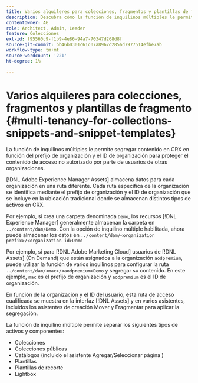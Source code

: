 ```yaml
---
title: Varios alquileres para colecciones, fragmentos y plantillas de fragmento
description: Descubra cómo la función de inquilinos múltiples le permite segregar contenido en el repositorio CRX en función de la organización del cliente para evitar el acceso no autorizado.
contentOwner: AG
role: Architect, Admin, Leader
feature: Colecciones
exl-id: f95560c9-f1b9-4e86-94a7-70347d268d8f
source-git-commit: bb46b0301c61c07a8967d285ad7977514efbe7ab
workflow-type: tm+mt
source-wordcount: '221'
ht-degree: 1%

---
```


# Varios alquileres para colecciones, fragmentos y plantillas de fragmento {#multi-tenancy-for-collections-snippets-and-snippet-templates}

La función de inquilinos múltiples le permite segregar contenido en CRX en función del prefijo de organización y el ID de organización para proteger el contenido de acceso no autorizado por parte de usuarios de otras organizaciones.

[!DNL Adobe Experience Manager Assets] almacena datos para cada organización en una ruta diferente. Cada ruta específica de la organización se identifica mediante el prefijo de organización y el ID de organización
que se incluye en la ubicación tradicional donde se almacenan distintos tipos de activos en CRX.

Por ejemplo, si crea una carpeta denominada `Demo`, los recursos [!DNL Experience Manager] generalmente almacenan la carpeta en `../content/dam/Demo`. Con la opción de inquilino múltiple habilitada, ahora puede almacenar los datos en `../content/dam/<organization prefix>/<organization id>Demo`

Por ejemplo, si para [!DNL Adobe Marketing Cloud] usuarios de [!DNL Assets] (On Demand) que están asignados a la organización `aodpremium`, puede utilizar la función de varios inquilinos para configurar la ruta `../content/dam/<mac>/<aodpremium>Demo` y segregar su contenido. En este ejemplo, `mac` es el prefijo de organización y `aodpremium` es el ID de organización.

En función de la organización y el ID del usuario, esta ruta de acceso cualificada se muestra en la interfaz [!DNL Assets] y en varios asistentes, incluidos los asistentes de creación Mover y Fragmentar para aplicar la segregación.

La función de inquilino múltiple permite separar los siguientes tipos de activos y componentes:

* Colecciones
* Colecciones públicas
* Catálogos (incluido el asistente Agregar/Seleccionar página )
* Plantillas
* Plantillas de recorte
* Lightbox
